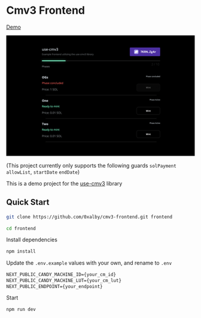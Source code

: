 # Cmv3 Frontend

[Demo](https://cm.alby.software/)

![image](https://raw.githubusercontent.com/0xalby/cmv3-frontend/main/example.png)

(This project currently only supports the following guards
`solPayment` `allowList`, `startDate` `endDate`)

This is a demo project for the [use-cmv3](https://github.com/0xalby/use-cmv3) library

## Quick Start

```bash
git clone https://github.com/0xalby/cmv3-frontend.git frontend
```
```bash
cd frontend
```
Install dependencies 
```bash
npm install
```
Update the `.env.example` values with your own, and rename to `.env`
```
NEXT_PUBLIC_CANDY_MACHINE_ID={your_cm_id}
NEXT_PUBLIC_CANDY_MACHINE_LUT={your_cm_lut}
NEXT_PUBLIC_ENDPOINT={your_endpoint}
```
Start
```bash
npm run dev
```
